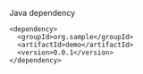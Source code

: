 Java dependency

```
<dependency>
  <groupId>org.sample</groupId>
  <artifactId>demo</artifactId>
  <version>0.0.1</version>
</dependency>
```

